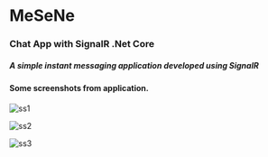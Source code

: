 # MeSeNe

### Chat App with SignalR .Net Core

##### A simple instant messaging application developed using SignalR


#### Some screenshots from application.

![ss1](https://user-images.githubusercontent.com/30724933/71751257-099ffb00-2e8c-11ea-8976-63e0c6dfa68e.PNG)

![ss2](https://user-images.githubusercontent.com/30724933/71751260-0c9aeb80-2e8c-11ea-8959-de25f4b0ddc3.PNG)

![ss3](https://user-images.githubusercontent.com/30724933/71751266-102e7280-2e8c-11ea-86ae-07996c7c2b98.PNG)

